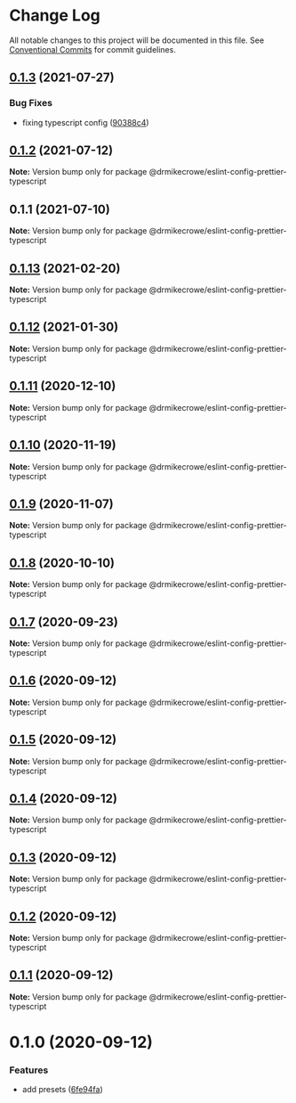 # Change Log

All notable changes to this project will be documented in this file.
See [Conventional Commits](https://conventionalcommits.org) for commit guidelines.

## [0.1.3](https://github.com/drmikecrowe/configs/compare/@drmikecrowe/eslint-config-prettier-typescript@0.1.2...@drmikecrowe/eslint-config-prettier-typescript@0.1.3) (2021-07-27)

### Bug Fixes

- fixing typescript config ([90388c4](https://github.com/drmikecrowe/configs/commit/90388c4a744ba11070f668e752123d549994c4fb))

## [0.1.2](https://github.com/drmikecrowe/configs/compare/@drmikecrowe/eslint-config-prettier-typescript@0.1.1...@drmikecrowe/eslint-config-prettier-typescript@0.1.2) (2021-07-12)

**Note:** Version bump only for package @drmikecrowe/eslint-config-prettier-typescript

## 0.1.1 (2021-07-10)

**Note:** Version bump only for package @drmikecrowe/eslint-config-prettier-typescript

## [0.1.13](https://github.com/drmikecrowe/configs/compare/@drmikecrowe/eslint-config-prettier-typescript@0.1.12...@drmikecrowe/eslint-config-prettier-typescript@0.1.13) (2021-02-20)

**Note:** Version bump only for package @drmikecrowe/eslint-config-prettier-typescript

## [0.1.12](https://github.com/drmikecrowe/configs/compare/@drmikecrowe/eslint-config-prettier-typescript@0.1.11...@drmikecrowe/eslint-config-prettier-typescript@0.1.12) (2021-01-30)

**Note:** Version bump only for package @drmikecrowe/eslint-config-prettier-typescript

## [0.1.11](https://github.com/drmikecrowe/configs/compare/@drmikecrowe/eslint-config-prettier-typescript@0.1.10...@drmikecrowe/eslint-config-prettier-typescript@0.1.11) (2020-12-10)

**Note:** Version bump only for package @drmikecrowe/eslint-config-prettier-typescript

## [0.1.10](https://github.com/drmikecrowe/configs/compare/@drmikecrowe/eslint-config-prettier-typescript@0.1.9...@drmikecrowe/eslint-config-prettier-typescript@0.1.10) (2020-11-19)

**Note:** Version bump only for package @drmikecrowe/eslint-config-prettier-typescript

## [0.1.9](https://github.com/drmikecrowe/configs/compare/@drmikecrowe/eslint-config-prettier-typescript@0.1.8...@drmikecrowe/eslint-config-prettier-typescript@0.1.9) (2020-11-07)

**Note:** Version bump only for package @drmikecrowe/eslint-config-prettier-typescript

## [0.1.8](https://github.com/drmikecrowe/configs/compare/@drmikecrowe/eslint-config-prettier-typescript@0.1.7...@drmikecrowe/eslint-config-prettier-typescript@0.1.8) (2020-10-10)

**Note:** Version bump only for package @drmikecrowe/eslint-config-prettier-typescript

## [0.1.7](https://github.com/drmikecrowe/configs/compare/@drmikecrowe/eslint-config-prettier-typescript@0.1.6...@drmikecrowe/eslint-config-prettier-typescript@0.1.7) (2020-09-23)

**Note:** Version bump only for package @drmikecrowe/eslint-config-prettier-typescript

## [0.1.6](https://github.com/drmikecrowe/configs/compare/@drmikecrowe/eslint-config-prettier-typescript@0.1.5...@drmikecrowe/eslint-config-prettier-typescript@0.1.6) (2020-09-12)

**Note:** Version bump only for package @drmikecrowe/eslint-config-prettier-typescript

## [0.1.5](https://github.com/drmikecrowe/configs/compare/@drmikecrowe/eslint-config-prettier-typescript@0.1.4...@drmikecrowe/eslint-config-prettier-typescript@0.1.5) (2020-09-12)

**Note:** Version bump only for package @drmikecrowe/eslint-config-prettier-typescript

## [0.1.4](https://github.com/drmikecrowe/configs/compare/@drmikecrowe/eslint-config-prettier-typescript@0.1.3...@drmikecrowe/eslint-config-prettier-typescript@0.1.4) (2020-09-12)

**Note:** Version bump only for package @drmikecrowe/eslint-config-prettier-typescript

## [0.1.3](https://github.com/drmikecrowe/configs/compare/@drmikecrowe/eslint-config-prettier-typescript@0.1.2...@drmikecrowe/eslint-config-prettier-typescript@0.1.3) (2020-09-12)

**Note:** Version bump only for package @drmikecrowe/eslint-config-prettier-typescript

## [0.1.2](https://github.com/drmikecrowe/configs/compare/@drmikecrowe/eslint-config-prettier-typescript@0.1.1...@drmikecrowe/eslint-config-prettier-typescript@0.1.2) (2020-09-12)

**Note:** Version bump only for package @drmikecrowe/eslint-config-prettier-typescript

## [0.1.1](https://github.com/drmikecrowe/configs/compare/@drmikecrowe/eslint-config-prettier-typescript@0.1.0...@drmikecrowe/eslint-config-prettier-typescript@0.1.1) (2020-09-12)

**Note:** Version bump only for package @drmikecrowe/eslint-config-prettier-typescript

# 0.1.0 (2020-09-12)

### Features

- add presets ([6fe94fa](https://github.com/drmikecrowe/configs/commit/6fe94fae4ed9d80b18833c9e5a3f51f710ebda43))
